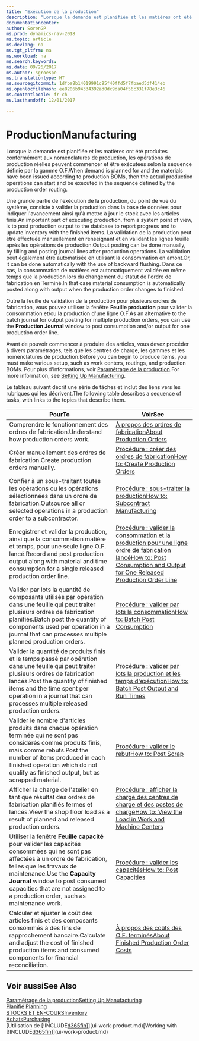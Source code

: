 ```yaml
---
title: "Exécution de la production"
description: "Lorsque la demande est planifiée et les matières ont été produites conformément aux nomenclatures de production, les opérations de production réelles peuvent commencer et être exécutées selon la séquence définie par la gamme O.F."
documentationcenter: 
author: SorenGP
ms.prod: dynamics-nav-2018
ms.topic: article
ms.devlang: na
ms.tgt_pltfrm: na
ms.workload: na
ms.search.keywords: 
ms.date: 09/26/2017
ms.author: sgroespe
ms.translationtype: HT
ms.sourcegitcommit: 1dfba8b14019991c95f40ffd5f7fbaed5df414eb
ms.openlocfilehash: ee8206b94334392ad0dc9da04f56c331f78e3c46
ms.contentlocale: fr-ch
ms.lasthandoff: 12/01/2017

---
```

# <a name="manufacturing"></a><span data-ttu-id="d85bd-103">Production</span><span class="sxs-lookup"><span data-stu-id="d85bd-103">Manufacturing</span></span>
<span data-ttu-id="d85bd-104">Lorsque la demande est planifiée et les matières ont été produites conformément aux nomenclatures de production, les opérations de production réelles peuvent commencer et être exécutées selon la séquence définie par la gamme O.F.</span><span class="sxs-lookup"><span data-stu-id="d85bd-104">When demand is planned for and the materials have been issued according to production BOMs, then the actual production operations can start and be executed in the sequence defined by the production order routing.</span></span>  

<span data-ttu-id="d85bd-105">Une grande partie de l'exécution de la production, du point de vue du système, consiste à valider la production dans la base de données pour indiquer l'avancement ainsi qu'à mettre à jour le stock avec les articles finis.</span><span class="sxs-lookup"><span data-stu-id="d85bd-105">An important part of executing production, from a system point of view, is to post production output to the database to report progress and to update inventory with the finished items.</span></span> <span data-ttu-id="d85bd-106">La validation de la production peut être effectuée manuellement en renseignant et en validant les lignes feuille après les opérations de production.</span><span class="sxs-lookup"><span data-stu-id="d85bd-106">Output posting can be done manually, by filling and posting journal lines after production operations.</span></span> <span data-ttu-id="d85bd-107">La validation peut également être automatisée en utilisant la consommation en amont.</span><span class="sxs-lookup"><span data-stu-id="d85bd-107">Or, it can be done automatically with the use of backward flushing.</span></span> <span data-ttu-id="d85bd-108">Dans ce cas, la consommation de matières est automatiquement validée en même temps que la production lors du changement du statut de l'ordre de fabrication en Terminé.</span><span class="sxs-lookup"><span data-stu-id="d85bd-108">In that case material consumption is automatically posted along with output when the production order changes to finished.</span></span>  

<span data-ttu-id="d85bd-109">Outre la feuille de validation de la production pour plusieurs ordres de fabrication, vous pouvez utiliser la fenêtre **Feuille production** pour valider la consommation et/ou la production d'une ligne O.F.</span><span class="sxs-lookup"><span data-stu-id="d85bd-109">As an alternative to the batch journal for output posting for multiple production orders, you can use the **Production Journal** window to post consumption and/or output for one production order line.</span></span>

<span data-ttu-id="d85bd-110">Avant de pouvoir commencer à produire des articles, vous devez procéder à divers paramétrages, tels que les centres de charge, les gammes et les nomenclatures de production.</span><span class="sxs-lookup"><span data-stu-id="d85bd-110">Before you can begin to produce items, you must make various setup, such as work centers, routings, and production BOMs.</span></span> <span data-ttu-id="d85bd-111">Pour plus d'informations, voir [Paramétrage de la production](production-configure-production-processes.md).</span><span class="sxs-lookup"><span data-stu-id="d85bd-111">For more information, see [Setting Up Manufacturing](production-configure-production-processes.md).</span></span>

<span data-ttu-id="d85bd-112">Le tableau suivant décrit une série de tâches et inclut des liens vers les rubriques qui les décrivent.</span><span class="sxs-lookup"><span data-stu-id="d85bd-112">The following table describes a sequence of tasks, with links to the topics that describe them.</span></span>   

|<span data-ttu-id="d85bd-113">**Pour**</span><span class="sxs-lookup"><span data-stu-id="d85bd-113">**To**</span></span>|<span data-ttu-id="d85bd-114">**Voir**</span><span class="sxs-lookup"><span data-stu-id="d85bd-114">**See**</span></span>|  
|------------|-------------|  
|<span data-ttu-id="d85bd-115">Comprendre le fonctionnement des ordres de fabrication.</span><span class="sxs-lookup"><span data-stu-id="d85bd-115">Understand how production orders work.</span></span>|[<span data-ttu-id="d85bd-116">À propos des ordres de fabrication</span><span class="sxs-lookup"><span data-stu-id="d85bd-116">About Production Orders</span></span>](production-about-production-orders.md)|
|<span data-ttu-id="d85bd-117">Créer manuellement des ordres de fabrication.</span><span class="sxs-lookup"><span data-stu-id="d85bd-117">Create production orders manually.</span></span>|[<span data-ttu-id="d85bd-118">Procédure : créer des ordres de fabrication</span><span class="sxs-lookup"><span data-stu-id="d85bd-118">How to: Create Production Orders</span></span>](production-how-to-create-production-orders.md)|
|<span data-ttu-id="d85bd-119">Confier à un sous-traitant toutes les opérations ou les opérations sélectionnées dans un ordre de fabrication.</span><span class="sxs-lookup"><span data-stu-id="d85bd-119">Outsource all or selected operations in a production order to a subcontractor.</span></span>|[<span data-ttu-id="d85bd-120">Procédure : sous-traiter la production</span><span class="sxs-lookup"><span data-stu-id="d85bd-120">How to: Subcontract Manufacturing</span></span>](production-how-to-subcontract-manufacturing.md)|
|<span data-ttu-id="d85bd-121">Enregistrer et valider la production, ainsi que la consommation matière et temps, pour une seule ligne O.F. lancé.</span><span class="sxs-lookup"><span data-stu-id="d85bd-121">Record and post production output along with material and time consumption for a single released production order line.</span></span>|[<span data-ttu-id="d85bd-122">Procédure : valider la consommation et la production pour une ligne ordre de fabrication lancé</span><span class="sxs-lookup"><span data-stu-id="d85bd-122">How to: Post Consumption and Output for One Released Production Order Line</span></span>](production-how-to-register-consumption-and-output.md)|  
|<span data-ttu-id="d85bd-123">Valider par lots la quantité de composants utilisés par opération dans une feuille qui peut traiter plusieurs ordres de fabrication planifiés.</span><span class="sxs-lookup"><span data-stu-id="d85bd-123">Batch post the quantity of components used per operation in a journal that can processes multiple planned production orders.</span></span>|[<span data-ttu-id="d85bd-124">Procédure : valider par lots la consommation</span><span class="sxs-lookup"><span data-stu-id="d85bd-124">How to: Batch Post Consumption</span></span>](production-how-to-post-consumption.md)|
|<span data-ttu-id="d85bd-125">Valider la quantité de produits finis et le temps passé par opération dans une feuille qui peut traiter plusieurs ordres de fabrication lancés.</span><span class="sxs-lookup"><span data-stu-id="d85bd-125">Post the quantity of finished items and the time spent per operation in a journal that can processes multiple released production orders.</span></span>|[<span data-ttu-id="d85bd-126">Procédure : valider par lots la production et les temps d'exécution</span><span class="sxs-lookup"><span data-stu-id="d85bd-126">How to: Batch Post Output and Run Times</span></span>](production-how-to-post-output-quantity.md)|  
|<span data-ttu-id="d85bd-127">Valider le nombre d'articles produits dans chaque opération terminée qui ne sont pas considérés comme produits finis, mais comme rebuts.</span><span class="sxs-lookup"><span data-stu-id="d85bd-127">Post the number of items produced in each finished operation which do not qualify as finished output, but as scrapped material.</span></span>|[<span data-ttu-id="d85bd-128">Procédure : valider le rebut</span><span class="sxs-lookup"><span data-stu-id="d85bd-128">How to: Post Scrap</span></span>](production-how-to-post-scrap.md)|
|<span data-ttu-id="d85bd-129">Afficher la charge de l'atelier en tant que résultat des ordres de fabrication planifiés fermes et lancés.</span><span class="sxs-lookup"><span data-stu-id="d85bd-129">View the shop floor load as a result of planned and released production orders.</span></span>|[<span data-ttu-id="d85bd-130">Procédure : afficher la charge des centres de charge et des postes de charge</span><span class="sxs-lookup"><span data-stu-id="d85bd-130">How to: View the Load in Work and Machine Centers</span></span>](production-how-to-view-the-load-on-work-centers.md)|      
|<span data-ttu-id="d85bd-131">Utiliser la fenêtre **Feuille capacité** pour valider les capacités consommées qui ne sont pas affectées à un ordre de fabrication, telles que les travaux de maintenance.</span><span class="sxs-lookup"><span data-stu-id="d85bd-131">Use the **Capacity Journal** window to post consumed capacities that are not assigned to a production order, such as maintenance work.</span></span>|[<span data-ttu-id="d85bd-132">Procédure : valider les capacités</span><span class="sxs-lookup"><span data-stu-id="d85bd-132">How to: Post Capacities</span></span>](production-how-to-post-capacities.md)|  
|<span data-ttu-id="d85bd-133">Calculer et ajuster le coût des articles finis et des composants consommés à des fins de rapprochement bancaire.</span><span class="sxs-lookup"><span data-stu-id="d85bd-133">Calculate and adjust the cost of finished production items and consumed components for financial reconciliation.</span></span>|[<span data-ttu-id="d85bd-134">À propos des coûts des O.F. terminés</span><span class="sxs-lookup"><span data-stu-id="d85bd-134">About Finished Production Order Costs</span></span>](finance-about-finished-production-order-costs.md)|  

## <a name="see-also"></a><span data-ttu-id="d85bd-135">Voir aussi</span><span class="sxs-lookup"><span data-stu-id="d85bd-135">See Also</span></span>  
[<span data-ttu-id="d85bd-136">Paramétrage de la production</span><span class="sxs-lookup"><span data-stu-id="d85bd-136">Setting Up Manufacturing</span></span>](production-configure-production-processes.md)  
<span data-ttu-id="d85bd-137">[Planifié](production-planning.md)    </span><span class="sxs-lookup"><span data-stu-id="d85bd-137">[Planning](production-planning.md)    </span></span>  
[<span data-ttu-id="d85bd-138">STOCKS ET EN-COURS</span><span class="sxs-lookup"><span data-stu-id="d85bd-138">Inventory</span></span>](inventory-manage-inventory.md)  
[<span data-ttu-id="d85bd-139">Achats</span><span class="sxs-lookup"><span data-stu-id="d85bd-139">Purchasing</span></span>](purchasing-manage-purchasing.md)  
<span data-ttu-id="d85bd-140">[Utilisation de [!INCLUDE[d365fin](includes/d365fin_md.md)]](ui-work-product.md)</span><span class="sxs-lookup"><span data-stu-id="d85bd-140">[Working with [!INCLUDE[d365fin](includes/d365fin_md.md)]](ui-work-product.md)</span></span>

